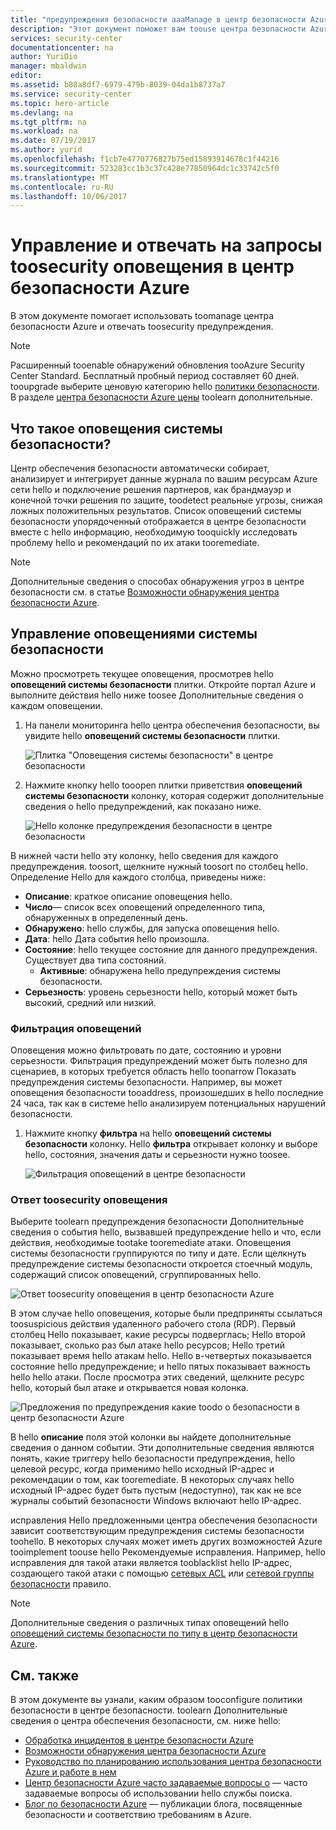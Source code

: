 ```yaml
---
title: "предупреждения безопасности aaaManage в центр безопасности Azure | Документы Microsoft"
description: "Этот документ поможет вам toouse центра безопасности Azure возможности toomanage и реагировать toosecurity предупреждения."
services: security-center
documentationcenter: na
author: YuriDio
manager: mbaldwin
editor: 
ms.assetid: b88a8df7-6979-479b-8039-04da1b8737a7
ms.service: security-center
ms.topic: hero-article
ms.devlang: na
ms.tgt_pltfrm: na
ms.workload: na
ms.date: 07/19/2017
ms.author: yurid
ms.openlocfilehash: f1cb7e4770776827b75ed15893914678c1f44216
ms.sourcegitcommit: 523283cc1b3c37c428e77850964dc1c33742c5f0
ms.translationtype: MT
ms.contentlocale: ru-RU
ms.lasthandoff: 10/06/2017
---
```

# <a name="managing-and-responding-toosecurity-alerts-in-azure-security-center"></a>Управление и отвечать на запросы toosecurity оповещения в центр безопасности Azure
В этом документе помогает использовать toomanage центра безопасности Azure и отвечать toosecurity предупреждения.

> [!NOTE]
> Расширенный tooenable обнаружений обновления tooAzure Security Center Standard. Бесплатный пробный период составляет 60 дней. tooupgrade выберите ценовую категорию hello [политики безопасности](security-center-policies.md). В разделе [центра безопасности Azure цены](security-center-pricing.md) toolearn дополнительные.
>
>

## <a name="what-are-security-alerts"></a>Что такое оповещения системы безопасности?
Центр обеспечения безопасности автоматически собирает, анализирует и интегрирует данные журнала по вашим ресурсам Azure сети hello и подключение решения партнеров, как брандмауэр и конечной точки решения по защите, toodetect реальные угрозы, снижая ложных положительных результатов. Список оповещений системы безопасности упорядоченный отображается в центре безопасности вместе с hello информацию, необходимую tooquickly исследовать проблему hello и рекомендаций по их атаки tooremediate.


> [!NOTE]
> Дополнительные сведения о способах обнаружения угроз в центре безопасности см. в статье [Возможности обнаружения центра безопасности Azure](security-center-detection-capabilities.md).
>
>

## <a name="managing-security-alerts"></a>Управление оповещениями системы безопасности
Можно просмотреть текущее оповещения, просмотрев hello **оповещений системы безопасности** плитки. Откройте портал Azure и выполните действия hello ниже toosee Дополнительные сведения о каждом оповещении.

1. На панели мониторинга hello центра обеспечения безопасности, вы увидите hello **оповещений системы безопасности** плитки.

    ![Плитка "Оповещения системы безопасности" в центре безопасности](./media/security-center-managing-and-responding-alerts/security-center-managing-and-responding-alerts-fig1-ga.png)

2. Нажмите кнопку hello tooopen плитки приветствия **оповещений системы безопасности** колонку, которая содержит дополнительные сведения о hello предупреждений, как показано ниже.

   ![Hello колонке предупреждения безопасности в центре безопасности](./media/security-center-managing-and-responding-alerts/security-center-managing-and-responding-alerts-fig2-ga.png)

В нижней части hello эту колонку, hello сведения для каждого предупреждения. toosort, щелкните нужный toosort по столбец hello. Определение Hello для каждого столбца, приведены ниже:

* **Описание**: краткое описание оповещения hello.
* **Число**— список всех оповещений определенного типа, обнаруженных в определенный день.
* **Обнаружено**: hello службы, для запуска оповещения hello.
* **Дата**: hello Дата события hello произошла.
* **Состояние**: hello текущее состояние для данного предупреждения. Существует два типа состояний.
  * **Активные**: обнаружена hello предупреждения системы безопасности.
* **Серьезность**: уровень серьезности hello, который может быть высокий, средний или низкий.

### <a name="filtering-alerts"></a>Фильтрация оповещений
Оповещения можно фильтровать по дате, состоянию и уровни серьезности. Фильтрация предупреждений может быть полезно для сценариев, в которых требуется область hello toonarrow Показать предупреждения системы безопасности. Например, вы может оповещения безопасности tooaddress, произошедших в hello последние 24 часа, так как в системе hello анализируем потенциальных нарушений безопасности.

1. Нажмите кнопку **фильтра** на hello **оповещений системы безопасности** колонку. Hello **фильтра** открывает колонку и выборе hello, состояния, значения даты и серьезности нужно toosee.

    ![Фильтрация оповещений в центре безопасности](./media/security-center-managing-and-responding-alerts/security-center-managing-and-responding-alerts-fig3-2017.png)

### <a name="respond-toosecurity-alerts"></a>Ответ toosecurity оповещения
Выберите toolearn предупреждения безопасности Дополнительные сведения о события hello, вызвавшей предупреждение hello и что, если действия, необходимые tootake tooremediate атаки. Оповещения системы безопасности группируются по типу и дате. Если щелкнуть предупреждение системы безопасности откроется стоечный модуль, содержащий список оповещений, сгруппированных hello.

![Ответ toosecurity оповещения в центр безопасности Azure](./media/security-center-managing-and-responding-alerts/security-center-managing-and-responding-alerts-fig5-ga.png)

В этом случае hello оповещения, которые были предприняты ссылаться toosuspicious действия удаленного рабочего стола (RDP). Первый столбец Hello показывает, какие ресурсы подверглась; Hello второй показывает, сколько раз был атаке hello ресурсов; Hello третий показывает время hello атакам hello. Hello в-четвертых показывается состояние hello предупреждение; и hello пятых показывает важность hello hello атаки. После просмотра этих сведений, щелкните ресурс hello, который был атаке и открывается новая колонка.

![Предложения по предупреждения какие toodo о безопасности в центр безопасности Azure](./media/security-center-managing-and-responding-alerts/security-center-managing-and-responding-alerts-fig6-ga.png)

В hello **описание** поля этой колонки вы найдете дополнительные сведения о данном событии. Эти дополнительные сведения являются понять, какие триггеру hello безопасности предупреждения, hello целевой ресурс, когда применимо hello исходный IP-адрес и рекомендации о том, как tooremediate.  В некоторых случаях hello исходный IP-адрес будет быть пустым (недоступно), так как не все журналы событий безопасности Windows включают hello IP-адрес.

исправления Hello предложенными центра обеспечения безопасности зависит соответствующим предупреждения системы безопасности toohello. В некоторых случаях может иметь других возможностей Azure tooimplement toouse hello Рекомендуемые исправления. Например, hello исправления для такой атаки является tooblacklist hello IP-адрес, создающего такой атаки с помощью [сетевых ACL](../virtual-network/virtual-networks-acl.md) или [сетевой группы безопасности](../virtual-network/virtual-networks-nsg.md) правило.

> [!NOTE]
> Дополнительные сведения о различных типах оповещений hello [оповещений системы безопасности по типу в центр безопасности Azure](security-center-alerts-type.md).
>
>

## <a name="see-also"></a>См. также
В этом документе вы узнали, каким образом tooconfigure политики безопасности в центре безопасности. toolearn Дополнительные сведения о центра обеспечения безопасности, см. ниже hello:

* [Обработка инцидентов в центре безопасности Azure](security-center-incident.md)
* [Возможности обнаружения центра безопасности Azure](security-center-detection-capabilities.md)
* [Руководство по планированию использования центра безопасности Azure и работе в нем](security-center-planning-and-operations-guide.md)
* [Центр безопасности Azure часто задаваемые вопросы о](security-center-faq.md) — часто задаваемые вопросы об использовании hello службы поиска.
* [Блог по безопасности Azure](http://blogs.msdn.com/b/azuresecurity/) — публикации блога, посвященные безопасности и соответствию требованиям в Azure.
